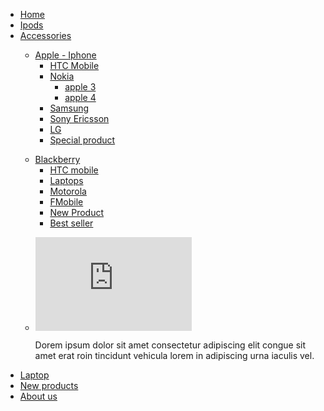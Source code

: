 <nav id="topnavigation">
	<div class="navbar">
		<div class="navbar-inner">
			<a data-target=".nav-collapse" data-toggle="collapse" class="btn btn-navbar"> <span class="icon-bar"></span> <span class="icon-bar"></span> <span class="icon-bar"></span> </a>
			<div class="nav-collapse collapse">
				<ul class="nav megamenu">
					<li class="">
						<a href="/Skins/Paranature/index.php"><span class="menu-icon" style="background:url('/Skins/Paranature/Css/modules/leobootstrapmenu/icons/icon-home.png') no-repeat;"><span class="menu-title">Home</span></span></a>
					</li>
					<li class="">
						<a href="/Skins/Paranature/index.php?id_category=3&controller=category&id_lang=5"><span class="menu-title">Ipods</span></a>
					</li>
					<li class="parent dropdown ">
						<a class="dropdown-toggle" data-toggle="dropdown" href="/Skins/Paranature/index.php?id_category=4&controller=category&id_lang=5"><span class="menu-title">Accessories</span><b class="caret"></b></a>
						<div class="dropdown-menu menu-content mega-cols cols3">
							<div class="row-fluid">
								<div class="mega-col span3 col-1">
									<ul>
										<li class="parent dropdown-submenu mega-group">
											<a class="dropdown-toggle" data-toggle="dropdown" href="/Skins/Paranature/index.php?id_category=6&controller=category&id_lang=5"><span class="menu-title">Apple - Iphone</span><b class="caret"></b></a>
											<ul class="dropdown-mega level1">
												<li class=" ">
													<a href="/Skins/Paranature/index.php?id_category=8&controller=category&id_lang=5"><span class="menu-title">HTC Mobile</span></a>
												</li>
												<li class="parent dropdown-submenu ">
													<a class="dropdown-toggle" data-toggle="dropdown" href="/Skins/Paranature/index.php?id_category=12&controller=category&id_lang=5"><span class="menu-title">Nokia</span><b class="caret"></b></a>
													<ul class="dropdown-menu level1">
														<li class=" ">
															<a href="/Skins/Paranature/index.php?controller=contact"><span class="menu-title">apple 3</span></a>
														</li>
														<li class=" ">
															<a href="/Skins/Paranature/index.php?controller=contact"><span class="menu-title">apple 4</span></a>
														</li>
													</ul>
												</li>
												<li class=" ">
													<a href="/Skins/Paranature/index.php?id_category=13&controller=category&id_lang=5"><span class="menu-title">Samsung</span></a>
												</li>
												<li class=" ">
													<a href="/Skins/Paranature/index.php?id_category=14&controller=category&id_lang=5"><span class="menu-title">Sony Ericsson</span></a>
												</li>
												<li class=" ">
													<a href="/Skins/Paranature/index.php?id_category=15&controller=category&id_lang=5"><span class="menu-title">LG</span></a>
												</li>
												<li class=" ">
													<a href="/Skins/Paranature/index.php?controller=prices-drop"><span class="menu-title">Special product</span></a>
												</li>
											</ul>
										</li>
									</ul>
								</div>
								<div class="mega-col span3 col-2">
									<ul>
										<li class="parent dropdown-submenu mega-group">
											<a class="dropdown-toggle" data-toggle="dropdown" href="/Skins/Paranature/index.php?id_category=7&controller=category&id_lang=5"><span class="menu-title">Blackberry</span><b class="caret"></b></a>
											<ul class="dropdown-mega level1">
												<li class=" ">
													<a href="/Skins/Paranature/index.php?id_category=8&controller=category&id_lang=5"><span class="menu-title">HTC mobile</span></a>
												</li>
												<li class=" ">
													<a href="/Skins/Paranature/index.php?id_category=5&controller=category&id_lang=5"><span class="menu-title">Laptops</span></a>
												</li>
												<li class=" ">
													<a href="/Skins/Paranature/index.php?id_category=16&controller=category&id_lang=5"><span class="menu-title">Motorola</span></a>
												</li>
												<li class=" ">
													<a href="/Skins/Paranature/index.php?id_category=17&controller=category&id_lang=5"><span class="menu-title">FMobile</span></a>
												</li>
												<li class=" ">
													<a href="/Skins/Paranature/index.php?controller=new-products"><span class="menu-title">New Product</span></a>
												</li>
												<li class=" ">
													<a href="/Skins/Paranature/index.php?controller=best-sales"><span class="menu-title">Best seller</span></a>
												</li>
											</ul>
										</li>
									</ul>
								</div>
								<div class="mega-col span6 col-3">
									<ul>
										<li class=" ">
											<div class="menu-content">
												<p>
													<iframe src="http://player.vimeo.com/video/40117938" frameborder="0" width="250" height="150"></iframe>
												</p>
												<p>
													Dorem ipsum dolor sit amet consectetur adipiscing elit congue sit amet erat roin tincidunt vehicula lorem in adipiscing urna iaculis vel.
												</p>
											</div>
										</li>
									</ul>
								</div>
							</div>
						</div>
					</li>
					<li class="">
						<a href="/Skins/Paranature/index.php?id_category=5&controller=category&id_lang=5"><span class="menu-title">Laptop</span></a>
					</li>
					<li class="">
						<a href="/Skins/Paranature/index.php?controller=new-products"><span class="menu-title">New products</span></a>
					</li>
					<li class="">
						<a href="/Skins/Paranature/index.php?id_cms=4&controller=cms&id_lang=5"><span class="menu-title">About us</span></a>
					</li>
				</ul>
			</div>
		</div>
	</div>
</nav>
